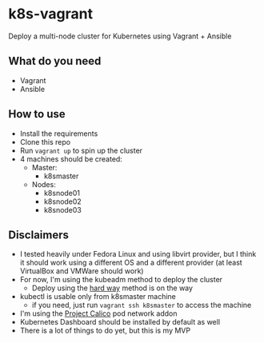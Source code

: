 # k8s-vagrant

Deploy a multi-node cluster for Kubernetes using Vagrant + Ansible

## What do you need

- Vagrant
- Ansible

## How to use

- Install the requirements
- Clone this repo
- Run `vagrant up` to spin up the cluster
- 4 machines should be created: 
    - Master:
        - k8smaster
    - Nodes:
        - k8snode01
        - k8snode02
        - k8snode03

## Disclaimers

- I tested heavily under Fedora Linux and using libvirt provider, but I think it should work using a different OS and a different provider (at least VirtualBox and VMWare should work)
- For now, I'm using the kubeadm method to deploy the cluster
    - Deploy using the [hard way](https://github.com/kelseyhightower/kubernetes-the-hard-way) method is on the way
- kubectl is usable only from k8smaster machine
    - if you need, just run `vagrant ssh k8smaster` to access the machine
- I'm using the [Project Calico](https://www.projectcalico.org/) pod network addon
- Kubernetes Dashboard should be installed by default as well
- There is a lot of things to do yet, but this is my MVP